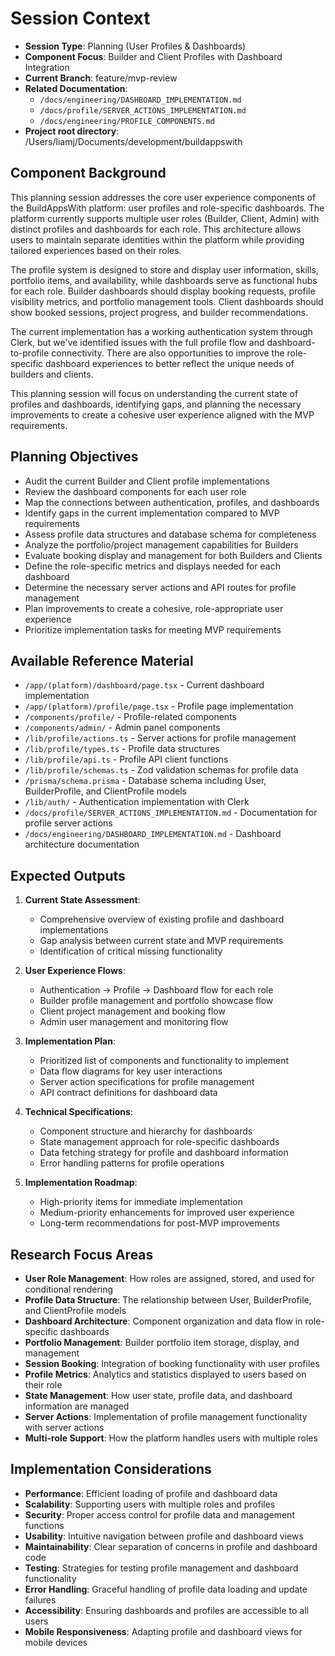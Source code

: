 # Session Context

  - **Session Type**: Planning (User Profiles & Dashboards)
  - **Component Focus**: Builder and Client Profiles with Dashboard Integration
  - **Current Branch**: feature/mvp-review
  - **Related Documentation**: 
    - `/docs/engineering/DASHBOARD_IMPLEMENTATION.md`
    - `/docs/profile/SERVER_ACTIONS_IMPLEMENTATION.md`
    - `/docs/engineering/PROFILE_COMPONENTS.md`
  - **Project root directory**: /Users/liamj/Documents/development/buildappswith

## Component Background

This planning session addresses the core user experience components of the BuildAppsWith platform: user profiles and role-specific dashboards. The platform currently supports multiple user roles (Builder, Client, Admin) with distinct profiles and dashboards for each role. This architecture allows users to maintain separate identities within the platform while providing tailored experiences based on their roles.

The profile system is designed to store and display user information, skills, portfolio items, and availability, while dashboards serve as functional hubs for each role. Builder dashboards should display booking requests, profile visibility metrics, and portfolio management tools. Client dashboards should show booked sessions, project progress, and builder recommendations.

The current implementation has a working authentication system through Clerk, but we've identified issues with the full profile flow and dashboard-to-profile connectivity. There are also opportunities to improve the role-specific dashboard experiences to better reflect the unique needs of builders and clients.

This planning session will focus on understanding the current state of profiles and dashboards, identifying gaps, and planning the necessary improvements to create a cohesive user experience aligned with the MVP requirements.

## Planning Objectives

- Audit the current Builder and Client profile implementations
- Review the dashboard components for each user role
- Map the connections between authentication, profiles, and dashboards
- Identify gaps in the current implementation compared to MVP requirements
- Assess profile data structures and database schema for completeness
- Analyze the portfolio/project management capabilities for Builders
- Evaluate booking display and management for both Builders and Clients
- Define the role-specific metrics and displays needed for each dashboard
- Determine the necessary server actions and API routes for profile management
- Plan improvements to create a cohesive, role-appropriate user experience
- Prioritize implementation tasks for meeting MVP requirements

## Available Reference Material

- `/app/(platform)/dashboard/page.tsx` - Current dashboard implementation
- `/app/(platform)/profile/page.tsx` - Profile page implementation
- `/components/profile/` - Profile-related components
- `/components/admin/` - Admin panel components
- `/lib/profile/actions.ts` - Server actions for profile management
- `/lib/profile/types.ts` - Profile data structures
- `/lib/profile/api.ts` - Profile API client functions
- `/lib/profile/schemas.ts` - Zod validation schemas for profile data
- `/prisma/schema.prisma` - Database schema including User, BuilderProfile, and ClientProfile models
- `/lib/auth/` - Authentication implementation with Clerk
- `/docs/profile/SERVER_ACTIONS_IMPLEMENTATION.md` - Documentation for profile server actions
- `/docs/engineering/DASHBOARD_IMPLEMENTATION.md` - Dashboard architecture documentation

## Expected Outputs

1. **Current State Assessment**:
   - Comprehensive overview of existing profile and dashboard implementations
   - Gap analysis between current state and MVP requirements
   - Identification of critical missing functionality

2. **User Experience Flows**:
   - Authentication → Profile → Dashboard flow for each role
   - Builder profile management and portfolio showcase flow
   - Client project management and booking flow
   - Admin user management and monitoring flow

3. **Implementation Plan**:
   - Prioritized list of components and functionality to implement
   - Data flow diagrams for key user interactions
   - Server action specifications for profile management
   - API contract definitions for dashboard data

4. **Technical Specifications**:
   - Component structure and hierarchy for dashboards
   - State management approach for role-specific dashboards
   - Data fetching strategy for profile and dashboard information
   - Error handling patterns for profile operations

5. **Implementation Roadmap**:
   - High-priority items for immediate implementation
   - Medium-priority enhancements for improved user experience
   - Long-term recommendations for post-MVP improvements

## Research Focus Areas

- **User Role Management**: How roles are assigned, stored, and used for conditional rendering
- **Profile Data Structure**: The relationship between User, BuilderProfile, and ClientProfile models
- **Dashboard Architecture**: Component organization and data flow in role-specific dashboards
- **Portfolio Management**: Builder portfolio item storage, display, and management
- **Session Booking**: Integration of booking functionality with user profiles
- **Profile Metrics**: Analytics and statistics displayed to users based on their role
- **State Management**: How user state, profile data, and dashboard information are managed
- **Server Actions**: Implementation of profile management functionality with server actions
- **Multi-role Support**: How the platform handles users with multiple roles

## Implementation Considerations

- **Performance**: Efficient loading of profile and dashboard data
- **Scalability**: Supporting users with multiple roles and profiles
- **Security**: Proper access control for profile data and management functions
- **Usability**: Intuitive navigation between profile and dashboard views
- **Maintainability**: Clear separation of concerns in profile and dashboard code
- **Testing**: Strategies for testing profile management and dashboard functionality
- **Error Handling**: Graceful handling of profile data loading and update failures
- **Accessibility**: Ensuring dashboards and profiles are accessible to all users
- **Mobile Responsiveness**: Adapting profile and dashboard views for mobile devices